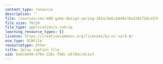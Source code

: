 ```yaml
---
content_type: resource
description: ''
file: /courses/cms-608-game-design-spring-2014/bebcb848e76e226cfb8ce578dcc8c1e7_1506698.srt
file_size: 76126
file_type: application/x-subrip
learning_resource_types: []
license: https://creativecommons.org/licenses/by-nc-sa/4.0/
ocw_type: OCWFile
resourcetype: Other
title: 3play caption file
uid: bebcb848-e76e-226c-fb8c-e578dcc8c1e7
---
```

